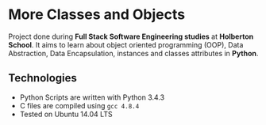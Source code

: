 # More Classes and Objects
Project done during **Full Stack Software Engineering studies** at **Holberton School**. It aims to learn about object oriented programming (OOP), Data Abstraction, Data Encapsulation, instances and classes attributes in **Python**.

## Technologies
* Python Scripts are written with Python 3.4.3
* C files are compiled using `gcc 4.8.4`
* Tested on Ubuntu 14.04 LTS

